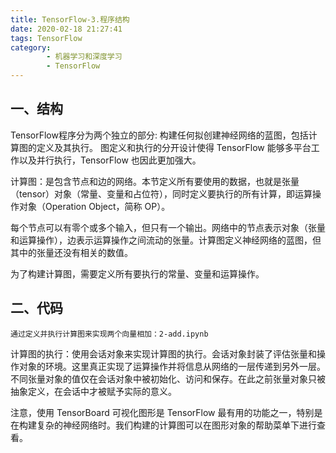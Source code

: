 ```yaml
---
title: TensorFlow-3.程序结构
date: 2020-02-18 21:27:41
tags: TensorFlow
category:
        - 机器学习和深度学习
        - TensorFlow
---
```

## 一、结构
TensorFlow程序分为两个独立的部分:
    构建任何拟创建神经网络的蓝图，包括计算图的定义及其执行。
    图定义和执行的分开设计使得 TensorFlow 能够多平台工作以及并行执行，TensorFlow 也因此更加强大。

计算图：是包含节点和边的网络。本节定义所有要使用的数据，也就是张量（tensor）对象（常量、变量和占位符），同时定义要执行的所有计算，即运算操作对象（Operation Object，简称 OP）。

每个节点可以有零个或多个输入，但只有一个输出。网络中的节点表示对象（张量和运算操作），边表示运算操作之间流动的张量。计算图定义神经网络的蓝图，但其中的张量还没有相关的数值。

为了构建计算图，需要定义所有要执行的常量、变量和运算操作。

## 二、代码
    通过定义并执行计算图来实现两个向量相加：2-add.ipynb

计算图的执行：使用会话对象来实现计算图的执行。会话对象封装了评估张量和操作对象的环境。这里真正实现了运算操作并将信息从网络的一层传递到另外一层。不同张量对象的值仅在会话对象中被初始化、访问和保存。在此之前张量对象只被抽象定义，在会话中才被赋予实际的意义。

注意，使用 TensorBoard 可视化图形是 TensorFlow 最有用的功能之一，特别是在构建复杂的神经网络时。我们构建的计算图可以在图形对象的帮助菜单下进行查看。
